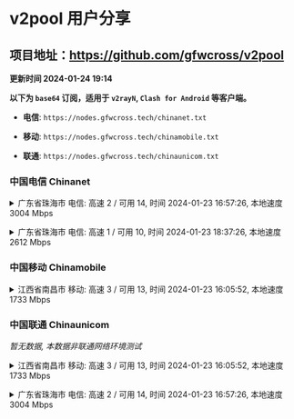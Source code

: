 # v2pool 用户分享
## 项目地址：<https://github.com/gfwcross/v2pool>
**更新时间 2024-01-24 19:14**


**以下为 `base64` 订阅，适用于 `v2rayN`, `Clash for Android` 等客户端。**

- **电信**: `https://nodes.gfwcross.tech/chinanet.txt`

- **移动**: `https://nodes.gfwcross.tech/chinamobile.txt`

- **联通**: `https://nodes.gfwcross.tech/chinaunicom.txt`


### 中国电信 Chinanet
<details><summary>广东省珠海市 电信: 高速 2 / 可用 14, 时间 2024-01-23 16:57:26, 本地速度 3004 Mbps</summary><p>可用节点订阅：https://transfer.sh/p6KbIA8sH3/running.txt<br>高速节点订阅：https://transfer.sh/YLA3kzTWVa/good.txt<br>低延迟节点订阅：https://transfer.sh/9FkWi6Szw4/low_delay.txt</p></details>
<p></p><details><summary>广东省珠海市 电信: 高速 1 / 可用 10, 时间 2024-01-23 18:37:26, 本地速度 2612 Mbps</summary><p>可用节点订阅：https://transfer.sh/PM88ICgmc7/running.txt<br>高速节点订阅：https://transfer.sh/vxNMBiUns8/good.txt<br>低延迟节点订阅：https://transfer.sh/XKAna9Cr8c/low_delay.txt</p></details>
<p></p>

### 中国移动 Chinamobile
<details><summary>江西省南昌市 移动: 高速 3 / 可用 13, 时间 2024-01-23 16:05:52, 本地速度 1733 Mbps</summary><p>可用节点订阅：https://transfer.sh/vzsUj0a0ku/running.txt<br>高速节点订阅：https://transfer.sh/vyA1Qx7BuS/good.txt<br>低延迟节点订阅：https://transfer.sh/ti7hOrjkbn/low_delay.txt</p></details>
<p></p>

### 中国联通 Chinaunicom
<i>暂无数据, 本数据非联通网络环境测试</i>
<details><summary>江西省南昌市 移动: 高速 3 / 可用 13, 时间 2024-01-23 16:05:52, 本地速度 1733 Mbps</summary><p>可用节点订阅：https://transfer.sh/vzsUj0a0ku/running.txt<br>高速节点订阅：https://transfer.sh/vyA1Qx7BuS/good.txt<br>低延迟节点订阅：https://transfer.sh/ti7hOrjkbn/low_delay.txt</p></details>
<p></p><details><summary>广东省珠海市 电信: 高速 2 / 可用 14, 时间 2024-01-23 16:57:26, 本地速度 3004 Mbps</summary><p>可用节点订阅：https://transfer.sh/p6KbIA8sH3/running.txt<br>高速节点订阅：https://transfer.sh/YLA3kzTWVa/good.txt<br>低延迟节点订阅：https://transfer.sh/9FkWi6Szw4/low_delay.txt</p></details>
<p></p>